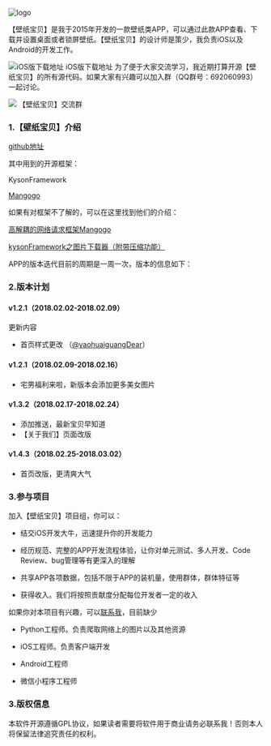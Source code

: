 ![logo](https://is5-ssl.mzstatic.com/image/thumb/Purple128/v4/54/cd/29/54cd294b-eb80-d2fd-bb65-1ae42f24f685/AppIcon-1x_U007emarketing-85-220-5.png/230x0w.jpg)

【壁纸宝贝】是我于2015年开发的一款壁纸类APP，可以通过此款APP查看、下载并设置桌面或者锁屏壁纸。【壁纸宝贝】的设计师是策少，我负责iOS以及Android的开发工作。

![iOS版下载地址](http://7xij1g.com1.z0.glb.clouddn.com/wallpaper_appstore_link_ios.png)
iOS版下载地址
为了便于大家交流学习，我近期打算开源【壁纸宝贝】的所有源代码。如果大家有兴趣可以加入群（QQ群号：692060993）一起讨论。

![](http://7xij1g.com1.z0.glb.clouddn.com/kyson_wallpaper_qun_qrcode.png)
【壁纸宝贝】交流群


### 1.【壁纸宝贝】介绍

[github地址](https://github.com/kysonzhu/wallpaper.git)

其中用到的开源框架：

KysonFramework

[Mangogo](https://github.com/kysonzhu/Mangogo.git)

如果有对框架不了解的，可以在这里找到他们的介绍：

[高解耦的网络请求框架Mangogo](http://kyson.cn/index.php/archives/28/)

[kysonFramework之图片下载器（附带压缩功能）](http://kyson.cn/index.php/archives/4/)

APP的版本迭代目前的周期是一周一次，版本的信息如下：

### 2.版本计划

#### v1.2.1（2018.02.02-2018.02.09）

更新内容
- 首页样式更改 （[@yaohuaiguangDear](https://github.com/yaohuaiguangDear)）

#### v1.2.1（2018.02.09-2018.02.16）

- 宅男福利来啦，新版本会添加更多美女图片

#### v1.3.2（2018.02.17-2018.02.24）

- 添加推送，最新宝贝早知道
- 【关于我们】页面改版

#### v1.4.3（2018.02.25-2018.03.02）

- 首页改版，更清爽大气

### 3.参与项目

加入【壁纸宝贝】项目组，你可以：

- 结交iOS开发大牛，迅速提升你的开发能力

- 经历规范、完整的APP开发流程体验，让你对单元测试、多人开发、Code Review、bug管理等有更深入的理解

- 共享APP各项数据，包括不限于APP的装机量，使用群体，群体特征等

- 获得收入。我们将按照贡献度分配每位开发者一定的收入

如果你对本项目有兴趣，可以[联系我](http://kyson.cn/index.php/start-page.html)，目前缺少

- Python工程师。负责爬取网络上的图片以及其他资源

- iOS工程师。负责客户端开发

- Android工程师

- 微信小程序工程师

### 3.版权信息

本软件开源遵循GPL协议，如果读者需要将软件用于商业请务必联系我！否则本人将保留法律追究责任的权利。

